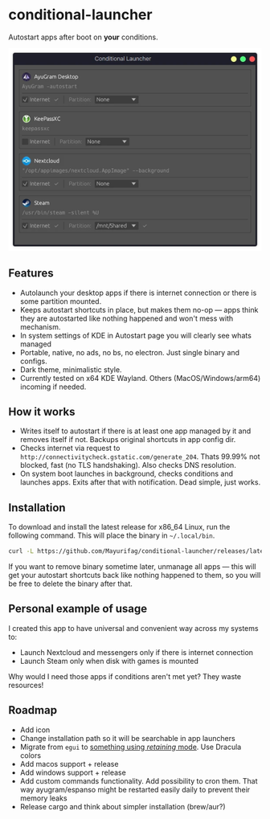 # conditional-launcher

Autostart apps after boot on **your** conditions.

![Screenshot](Screenshot.webp)

## Features

- Autolaunch your desktop apps if there is internet connection or there is some
  partition mounted.
- Keeps autostart shortcuts in place, but makes them no-op — apps think they are
  autostarted like nothing happened and won't mess with mechanism.
- In system settings of KDE in Autostart page you will clearly see whats managed
- Portable, native, no ads, no bs, no electron. Just single binary and configs.
- Dark theme, minimalistic style.
- Currently tested on x64 KDE Wayland. Others (MacOS/Windows/arm64) incoming if
  needed.

## How it works

- Writes itself to autostart if there is at least one app managed by it and removes
  itself if not. Backups original shortcuts in app config dir.
- Checks internet via request to
  `http://connectivitycheck.gstatic.com/generate_204`. Thats 99.99% not blocked,
  fast (no TLS handshaking). Also checks DNS resolution.
- On system boot launches in background, checks conditions and launches apps.
  Exits after that with notification. Dead simple, just works.

## Installation

To download and install the latest release for x86_64 Linux, run the following
command. This will place the binary in `~/.local/bin`.

```bash
curl -L https://github.com/Mayurifag/conditional-launcher/releases/latest/download/conditional-launcher-linux-x86_64 -o ~/.local/bin/conditional-launcher && chmod +x ~/.local/bin/conditional-launcher && ~/.local/bin/conditional-launcher
```

If you want to remove binary sometime later, unmanage all apps — this will get
your autostart shortcuts back like nothing happened to them, so you will be
free to delete the binary after that.

## Personal example of usage

I created this app to have universal and convenient way across my systems to:

- Launch Nextcloud and messengers only if there is internet connection
- Launch Steam only when disk with games is mounted

Why would I need those apps if conditions aren't met yet? They waste resources!

## Roadmap

- Add icon
- Change installation path so it will be searchable in app launchers
- Migrate from `egui` to [something using *retaining* mode](https://github.com/emilk/egui?tab=readme-ov-file#why-immediate-mode). Use Dracula colors
- Add macos support + release
- Add windows support + release
- Add custom commands functionality. Add possibility to cron them. That way
  ayugram/espanso might be restarted easily daily to prevent their memory leaks
- Release cargo and think about simpler installation (brew/aur?)
